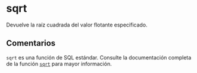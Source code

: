 ﻿---
SidebarGroup: "index-math-functions"
Autogenerated: true
---

# sqrt

Devuelve la raíz cuadrada del valor flotante especificado.

## Comentarios 

`sqrt` es una función de SQL estándar. Consulte la documentación completa de la función [`sqrt`](https://learn.microsoft.com/es-es/sql/t-sql/functions/sqrt-transact-sql) para mayor información.

